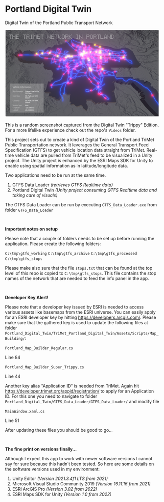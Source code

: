 # Portland Digital Twin
 Digital Twin of the Portland Public Transport Network
 
![Portland Digital Twin](/Screenshots/Portland_Digital_Twin.png)

This is a random screenshot captured from the Digital Twin "Trippy" Edition. For a more lifelike experience check out the repo's `Videos` folder.

This project sets out to create a kind of Digital Twin of the Portland TriMet Public Transportation network. It leverages the General Transport Feed Specification (GTFS) to get vehicle location data straight from TriMet. Real-time vehicle data are pulled from TriMet's feed to be visualized in a Unity project. The Unity project is enhanced by the ESRI Maps SDK for Unity to enable using spatial information as in latitude/longitude data.

Two applications need to be run at the same time.

1. GTFS Data Loader _(retrieves GTFS Realtime data)_
2. Portland Digital Twin _(Unity project consuming GTFS Realtime data and taking care of visuals)_

The GTFS Data Loader can be run by executing `GTFS_Data_Loader.exe` from folder `GTFS_Data_Loader`

<br />
 
__Important notes on setup__

Please note that a couple of folders needs to be set up before running the application. Please create the following folders:

`C:\tmp\gtfs_working`
`C:\tmp\gtfs_archive`
`C:\tmp\gtfs_processed`
`C:\tmp\gtfs_stops`

Please make also sure that the file `stops.txt` that can be found at the top level of this repo is copied to `C:\tmp\gtfs_stops`. This file contains the stop names of the network that are needed to feed the info panel in the app.

<br />

__Developer Key Alert!__

Please note that a developer key issued by ESRI is needed to access various assets like basemaps from the ESRI universe. You can easily apply for an ESRI developer key by hitting https://developers.arcgis.com/. Please make sure that the gathered key is used to update the following files at folder `Portland_Digital_Twin/TriMet_Portland_Digital_Twin/Assets/Scripts/Map_Building/`:

`Portland_Map_Builder_Regular.cs`

Line 84

`Portland_Map_Builder_Super_Trippy.cs`

Line 44

Another key alias "Application ID" is needed from TriMet. Again hit https://developer.trimet.org/appid/registration/ to apply for an Application ID. For this one you need to navigate to folder `Portland_Digital_Twin/GTFS_Data_Loader/GTFS_Data_Loader/` and modify file 

`MainWindow.xaml.cs`

Line 51

After updating these files you should be good to go...

<br />
 
__The fine print on versions finally...__

Although I expect this app to work with newer software versions I cannot say for sure because this hadn't been tested. So here are some details on the software versions used in my environment:

1. Unity Editor _(Version 2021.3.4f1 LTS from 2021)_
2. Microsoft Visual Studio Community 2019 _(Version 16.11.16 from 2021)_
3. ESRI ArcGIS Pro _(Version 3.02 from 2022)_
4. ESRI Maps SDK for Unity _(Version 1.0 from 2022)_

